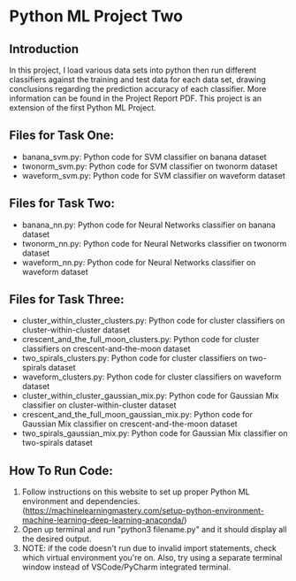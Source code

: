 # Python ML Project Two

## Introduction

In this project, I load various data sets into python then run different classifiers against the training and test data for each data set, drawing conclusions regarding the prediction accuracy of each classifier. More information can be found in the Project Report PDF. This project is an extension of the first Python ML Project.

## Files for Task One:

- banana_svm.py: Python code for SVM classifier on banana dataset
- twonorm_svm.py: Python code for SVM classifier on twonorm dataset
- waveform_svm.py: Python code for SVM classifier on waveform dataset

## Files for Task Two:

- banana_nn.py: Python code for Neural Networks classifier on banana dataset
- twonorm_nn.py: Python code for Neural Networks classifier on twonorm dataset
- waveform_nn.py: Python code for Neural Networks classifier on waveform dataset

## Files for Task Three:

- cluster_within_cluster_clusters.py: Python code for cluster classifiers on cluster-within-cluster dataset
- crescent_and_the_full_moon_clusters.py: Python code for cluster classifiers on crescent-and-the-moon dataset
- two_spirals_clusters.py: Python code for cluster classifiers on two-spirals dataset
- waveform_clusters.py: Python code for cluster classifiers on waveform dataset
- cluster_within_cluster_gaussian_mix.py: Python code for Gaussian Mix classifier on cluster-within-cluster dataset
- crescent_and_the_full_moon_gaussian_mix.py: Python code for Gaussian Mix classifier on crescent-and-the-moon dataset
- two_spirals_gaussian_mix.py: Python code for Gaussian Mix classifier on two-spirals dataset

## How To Run Code:

1. Follow instructions on this website to set up proper Python ML environment and dependencies.
   (https://machinelearningmastery.com/setup-python-environment-machine-learning-deep-learning-anaconda/)
2. Open up terminal and run "python3 filename.py" and it should display all the desired output.
3. NOTE: if the code doesn't run due to invalid import statements, check which virtual environment you're on.
   Also, try using a separate terminal window instead of VSCode/PyCharm integrated terminal.
